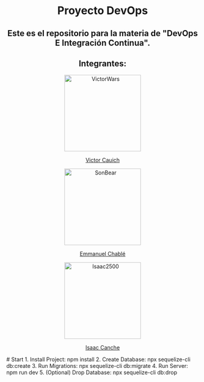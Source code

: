 <h1 align="center">Proyecto DevOps</h2>
<h2 align="center">Este es el repositorio para la materia de "DevOps E Integración Continua".</h2>
  <h2 align="center">Integrantes:</h2>
<div align="center">
 <div>
    <img href="https://github.com/VictorWars" width="200px" src="https://avatars.githubusercontent.com/u/50329391?v=4" align="center" alt="VictorWars" />
    <a href="https://github.com/VictorWars">
      <p align="center">Victor Cauich</p>
    </a>
 </div>
 <div>
    <img href="https://github.com/SonBear" width="200px" src="https://avatars.githubusercontent.com/u/48963587?v=4" align="center" alt="SonBear" />
    <a href="https://github.com/SonBear">
      <p align="center">Emmanuel Chablé</p>
    </a>
 </div>
 <div>
    <img href="https://github.com/Isaac2500" width="200px" src="https://avatars.githubusercontent.com/u/44030250?v=4" align="center" alt="Isaac2500" />
    <a href="https://github.com/Isaac2500">
      <p align="center">Isaac Canche</p>
    </a>
 </div>
</div>
# Start
1. Install Project: npm install
2. Create Database: npx sequelize-cli db:create
3. Run Migrations: npx sequelize-cli db:migrate
4. Run Server: npm run dev
5. (Optional) Drop Database: npx sequelize-cli db:drop
